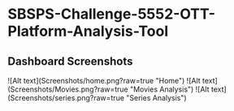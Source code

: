 # SBSPS-Challenge-5552-OTT-Platform-Analysis-Tool
<h2>Dashboard Screenshots</h2>
![Alt text](Screenshots/home.png?raw=true "Home")
![Alt text](Screenshots/Movies.png?raw=true "Movies Analysis")
![Alt text](Screenshots/series.png?raw=true "Series Analysis")
